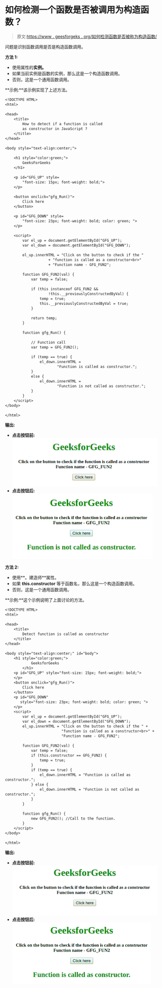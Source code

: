 # 如何检测一个函数是否被调用为构造函数？

> 原文:[https://www . geesforgeks . org/如何检测函数是否被称为构造函数/](https://www.geeksforgeeks.org/how-to-detect-if-a-function-is-called-as-constructor/)

问题是识别函数调用是否是构造函数调用。

**方法 1:**

*   使用属性的**实例。**
*   如果当前实例是函数的实例，那么这是一个构造函数调用。
*   否则，这是一个通用函数调用。

**示例:**该示例实现了上述方法。

```
<!DOCTYPE HTML>
<html>

<head>
    <title>
        How to detect if a function is called
        as constructor in JavaScript ?
    </title>
</head>

<body style="text-align:center;">

    <h1 style="color:green;"> 
        GeeksForGeeks 
    </h1>

    <p id="GFG_UP" style=
        "font-size: 15px; font-weight: bold;">
    </p>

    <button onclick="gfg_Run()">
        Click here
    </button>

    <p id="GFG_DOWN" style=
        "font-size: 23px; font-weight: bold; color: green; ">
    </p>

    <script>
        var el_up = document.getElementById("GFG_UP");
        var el_down = document.getElementById("GFG_DOWN");

        el_up.innerHTML = "Click on the button to check if the "
                    + "function is called as a constructor<br>"
                    + "Function name - GFG_FUN2";

        function GFG_FUN2(val) {
            var temp = false;

            if (this instanceof GFG_FUN2 && 
                    !this.__previouslyConstructedByVal) {
                temp = true;
                this.__previouslyConstructedByVal = true;
            }

            return temp;
        }

        function gfg_Run() {

            // Function call 
            var temp = GFG_FUN2();

            if (temp == true) {
                el_down.innerHTML = 
                        "Function is called as constructor.";
            } 
            else {
                el_down.innerHTML = 
                        "Function is not called as constructor.";
            }
        }
    </script>
</body>

</html>
```

**输出:**

*   **点击按钮前:**
    ![](img/4ae29181a4e454012c6134a501a82002.png)
*   **点击按钮后:**
    ![](img/d87408b1863f608cefb6b5f43241c74b.png)

**方法 2:**

*   使用**。建造师**属性。
*   如果 **this.constructor** 等于函数名，那么这是一个构造函数调用。
*   否则，这是一个通用函数调用。

**示例:**这个示例说明了上面讨论的方法。

```
<!DOCTYPE HTML>
<html>

<head>
    <title>
        Detect function is called as constructor
    </title>
</head>

<body style="text-align:center;" id="body">
    <h1 style="color:green;">  
            GeeksforGeeks  
        </h1>
    <p id="GFG_UP" style="font-size: 15px; font-weight: bold;">
    </p>
    <button onclick="gfg_Run()">
        Click here
    </button>
    <p id="GFG_DOWN" 
       style="font-size: 23px; font-weight: bold; color: green; ">
    </p>
    <script>
        var el_up = document.getElementById("GFG_UP");
        var el_down = document.getElementById("GFG_DOWN");
        el_up.innerHTML = "Click on the button to check if the " +
                          "function is called as a constructor<br>" + 
                          "Function name - GFG_FUN2";

        function GFG_FUN2(val) {
            var temp = false;
            if (this.constructor == GFG_FUN2) {
                temp = true;
            }
            if (temp == true) {
                el_down.innerHTML = "Function is called as constructor.";
            } else {
                el_down.innerHTML = "Function is not called as constructor.";
            }
        }

        function gfg_Run() {
            new GFG_FUN2(); //Call to the function.
        }
    </script>
</body>

</html>
```

**输出:**

*   **点击按钮前:**
    ![](img/39c9154212730cc2edaa9e679e11d2c9.png)
*   **点击按钮后:**
    ![](img/4416ca57a10caf8c843689b3b6d6f1d6.png)